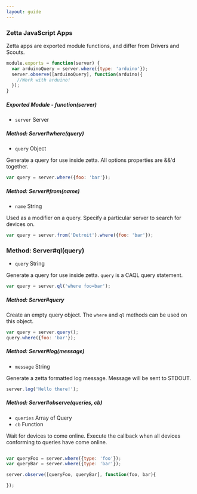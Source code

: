 ```yaml
---
layout: guide
---
```


### Zetta JavaScript Apps

Zetta apps are exported module functions, and differ from Drivers and Scouts.

```js
module.exports = function(server) {
  var arduinoQuery = server.where({type: 'arduino'});
  server.observe([arduinoQuery], function(arduino){
    //Work with arduino!
  });
}
```

##### Exported Module - function(server)

* `server` Server


##### Method: Server#where(query)

* `query` Object

Generate a query for use inside zetta. All options properties are &&'d together.

```js
var query = server.where({foo: 'bar'});
```

##### Method: Server#from(name)

* `name` String

Used as a modifier on a query. Specify a particular server to search for devices on.

```js
var query = server.from('Detroit').where({foo: 'bar'});
```

### Method: Server#ql(query)

* `query` String

Generate a query for use inside zetta. `query` is a CAQL query statement.

```js
var query = server.ql('where foo=bar');
```

##### Method: Server#query

Create an empty query object. The `where` and `ql` methods can be used on this object.

```js
var query = server.query();
query.where({foo: 'bar'});
```

##### Method: Server#log(message)

* `message` String

Generate a zetta formatted log message. Message will be sent to STDOUT.

```js
server.log('Hello there!');
```

##### Method: Server#observe(queries, cb)

* `queries` Array of Query
* `cb` Function

Wait for devices to come online. Execute the callback when all devices conforming to queries have come online.

```js

var queryFoo = server.where({type: 'foo'});
var queryBar = server.where({type: 'bar'});

server.observe([queryFoo, queryBar], function(foo, bar){

});

```
